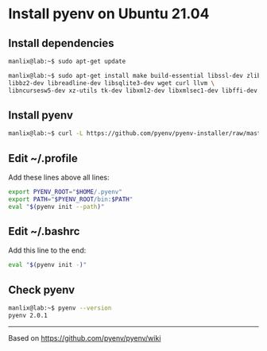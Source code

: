 # Install pyenv on Ubuntu 21.04


## Install dependencies
```bash
manlix@lab:~$ sudo apt-get update
```
```bash
manlix@lab:~$ sudo apt-get install make build-essential libssl-dev zlib1g-dev \
libbz2-dev libreadline-dev libsqlite3-dev wget curl llvm \
libncursesw5-dev xz-utils tk-dev libxml2-dev libxmlsec1-dev libffi-dev liblzma-dev git
```

## Install pyenv

```bash
manlix@lab:~$ curl -L https://github.com/pyenv/pyenv-installer/raw/master/bin/pyenv-installer | bash
```

## Edit ~/.profile
Add these lines above all lines:
```bash
export PYENV_ROOT="$HOME/.pyenv"
export PATH="$PYENV_ROOT/bin:$PATH"
eval "$(pyenv init --path)"
```

## Edit ~/.bashrc
Add this line to the end:

```bash
eval "$(pyenv init -)"
```

## Check pyenv

```bash
manlix@lab:~$ pyenv --version
pyenv 2.0.1
```
---

Based on https://github.com/pyenv/pyenv/wiki

